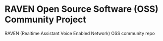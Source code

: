 # RAVEN Open Source Software (OSS) Community Project
RAVEN (Realtime Assistant Voice Enabled Network) OSS community repo
